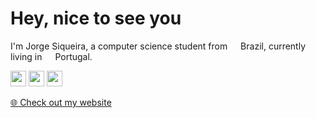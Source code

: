 # Hey, nice to see you
<p>I'm Jorge Siqueira, a computer science student from <img src="https://image.flaticon.com/icons/svg/197/197386.svg" width="13"/> Brazil, currently living in <img src="https://image.flaticon.com/icons/svg/197/197463.svg" width="13"/> Portugal.</p> 
<p><a href="https://www.twitter.com/jorgsiq"><img src="https://img.shields.io/badge/twitter-%231DA1F2.svg?&style=for-the-badge&logo=twitter&logoColor=white" height=25></a> <a href="https://www.linkedin.com/in/jorgsiq"><img src="https://img.shields.io/badge/linkedin-%230077B5.svg?&style=for-the-badge&logo=linkedin&logoColor=white" height=25></a> <a href="https://www.instagram.com/jorgsiq/"><img src="https://img.shields.io/badge/instagram-%23E4405F.svg?&style=for-the-badge&logo=instagram&logoColor=white" height=25></a></p>
<p><a href="https://www.jorgesiqueira.com/hello">🌐 Check out my website</a></p>
